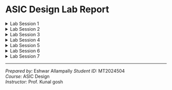 # ASIC Design Lab Report

<details>
  <summary>Lab Session 1</summary>

## Lab Session 1: [16/07/2024]

### Objective
Compile and verify a basic C code using GCC and the RISC-V GNU compiler toolchain on Ubuntu, and compare the outputs.

### Materials and Tools
- **Software Tools:**
  - GCC (GNU Compiler Collection)
  - RISC-V GNU Compiler Toolchain
  - Ubuntu OS

### Pre-Lab Preparation
- Installed GCC and RISC-V GNU Compiler Toolchain on Ubuntu.
- Prepared a simple C program for compilation.

### Procedure

#### Task 1: Compile and Verify C Code using GCC
1. **Code Snippet:**
    ```c
    #include <stdio.h>

    int main() {
        int i, n=5, sum=0;
        for(i=1; i<=n; i++){
          sum = sum + i;
        }
        printf("The sum from 1 to %d is %d\n", n, sum);
        return 0;
    }
    ```
2. **Compile the code using GCC:**
    ```bash
    gcc sumton.c
    ```
3. **Run the compiled code:**
    ```bash
    ./a.out
    ```
4. **Output:**
    ```plaintext
    The sum from 1 to 5 is 15
    ```
    ![Output 1](https://github.com/EshwarAllampally/asic-design-class/blob/main/L1T1_Gcc_out.png)

#### Task 2: Compile and Verify C Code using RISC-V GNU Compiler Toolchain
1. **Compile the code using RISC-V GCC:**
    ```bash
    riscv64-unknown-elf-gcc -O1 -mabi=lp64 -march=rv64i -o sumton.o sumton.c
    ```
2. **Run the compiled code (using an emulator if necessary):**
    ```bash
    riscv64-unknown-elf-objdump -d sumton.o | less
    ```
3. **Output:**
    ![Output 2](https://github.com/EshwarAllampally/asic-design-class/blob/main/L1T2_riscv_gnu_out.png)

### References
- [GCC Documentation](https://gcc.gnu.org/)
- [RISC-V GNU Compiler Toolchain Documentation](https://github.com/riscv/riscv-gnu-toolchain)

</details>

<details>
  <summary>Lab Session 2</summary>

## Lab Session 2: [19/07/2024]

### Objective
1. To compile the Object dump file and verify the output with the GCC output from Lab 1.
2. To debug the main function and observe register values.

### Materials and Tools
- **Software Tools:**
  - GCC (GNU Compiler Collection)
  - RISC-V GNU Compiler Toolchain
  - Spike RISC-V Simulator
  - Ubuntu OS

### Pre-Lab Preparation
- Installed GCC, RISC-V GNU Compiler Toolchain, and Spike on Ubuntu.
- Prepared the `sumton.c` file for compilation.

### Procedure

#### Assembly code for reference:
![Assembly code](https://github.com/EshwarAllampally/asic-design-class/blob/main/L2_assembly_code.png)

#### Task 1: Compile and Verify Objdump File


1. **Compile and Run the Objdump File using Spike:**
    ```bash
    spike pk sumton.o
    ```

3. **Output:**
    ![Output Verified](https://github.com/EshwarAllampally/asic-design-class/blob/main/L2T1_output.png)


#### Task 2: Debugging the Main Function

1. **Start Debugging with Spike:**
    ```bash
    spike -d pk sumton.o
    ```

2. **Execute Until start of main:**
    ```plaintext
    until pc 0 100b0
    ```

3. **Run Next Commands and Observe Register Values:**
    - Press `Enter` to run the next command.
    - Use the following command to verify the data in the register `a0` and `sp` before and after execution:
    ```plaintext
    reg 0 a0
    reg 0 sp
    ```
3. **Output:**
    ![Debug Output](https://github.com/EshwarAllampally/asic-design-class/blob/main/L2T2_debug.png)

### References

- [Spike RISC-V Simulator Documentation](https://github.com/riscv/riscv-isa-sim)

</details>

<details>
  <summary>Lab Session 3</summary>
  
## Lab Session 3: [22/07/2024]

## Task 1: 

### Objective
1. To identify various RISC-V instruction types (R, I, S, B, U, J).
2. To determine the exact 32-bit instruction code for specific RISC-V instructions.

### Procedure
### RISC-V Instruction Formats

RISC-V instructions are divided into several formats, each serving a distinct purpose and structure. Here's an overview of the different instruction formats used in RISC-V:

## 1. R-Type (Register Type)

R-Type instructions use three registers. This format is commonly used for arithmetic and logical instructions.

```
| opcode (7) | rd (5) | funct3 (3) | rs1 (5) | rs2 (5) | funct7 (7) |
```

- **opcode**: Operation code
- **rd**: Destination register
- **funct3**: Function code (middle)
- **rs1**: Source register 1
- **rs2**: Source register 2
- **funct7**: Function code (top)

### Example

```assembly
add x1, x2, x3  // x1 = x2 + x3
```

## 2. I-Type (Immediate Type)

I-Type instructions use an immediate value along with two registers. This format is typically used for load instructions, arithmetic with immediate values, and logical operations.

```
| opcode (7) | rd (5) | funct3 (3) | rs1 (5) | imm (12) |
```

- **opcode**: Operation code
- **rd**: Destination register
- **funct3**: Function code
- **rs1**: Source register
- **imm**: Immediate value (signed)

### Example

```assembly
addi x1, x2, 10  // x1 = x2 + 10
```

## 3. S-Type (Store Type)

S-Type instructions are used for store operations. They involve two registers and an immediate value.

```
| opcode (7) | imm[4:0] (5) | funct3 (3) | rs1 (5) | rs2 (5) | imm[11:5] (7) |
```

- **opcode**: Operation code
- **imm[4:0]**: Immediate value (lower 5 bits)
- **funct3**: Function code
- **rs1**: Source register 1
- **rs2**: Source register 2
- **imm[11:5]**: Immediate value (upper 7 bits)

### Example

```assembly
sw x1, 0(x2)  // Store word in memory
```

## 4. B-Type (Branch Type)

B-Type instructions are used for conditional branches. They use two registers and an immediate value.

```
| opcode (7) | imm[11] (1) | imm[4:1] (4) | funct3 (3) | rs1 (5) | rs2 (5) | imm[10:5] (6) | imm[12] (1) |
```

- **opcode**: Operation code
- **imm[11], imm[4:1], imm[10:5], imm[12]**: Immediate value (split)
- **funct3**: Function code
- **rs1**: Source register 1
- **rs2**: Source register 2

### Example

```assembly
beq x1, x2, label  // Branch if x1 == x2
```

## 5. U-Type (Upper Immediate Type)

U-Type instructions are used for upper immediate operations, such as loading a 20-bit immediate value into the upper 20 bits of a register.

```
| opcode (7) | rd (5) | imm[31:12] (20) |
```

- **opcode**: Operation code
- **rd**: Destination register
- **imm[31:12]**: Immediate value (upper 20 bits)

### Example

```assembly
lui x1, 0x12345  // Load upper immediate
```

## 6. J-Type (Jump Type)

J-Type instructions are used for jump operations, such as jump and link, which involves jumping to a target address and storing the return address in a register.

```
| opcode (7) | rd (5) | imm[20] (1) | imm[10:1] (10) | imm[11] (1) | imm[19:12] (8) |
```

- **opcode**: Operation code
- **rd**: Destination register
- **imm[20], imm[10:1], imm[11], imm[19:12]**: Immediate value (split)

### Example

```assembly
jal x1, label  // Jump and link
```
----------------------------------------------
## Analyzing given Instructions
```
ADD r4, r5, r6
```
-  Type: R
-  Format: opcode | rd | funct3 | rs1 | rs2 | funct7
-  Opcode: 0110011
-  funct3: 000
-  funct7: 0000000
-  rd = 4, rs1 = 5, rs2 = 6
- **Instruction:** ```0000000 00110 00101 000 00100 0110011```
----------------------------------------------
```
SUB r6, r4, r5
```
- Type: R
- Format: opcode | rd | funct3 | rs1 | rs2 | funct7
- Opcode: 0110011
- funct3: 000
- funct7: 0100000
- rd = 6, rs1 = 4, rs2 = 5
- **Instruction:** ```0100000 00101 00100 000 00110 0110011```
----------------------------------------------
```
AND r5, r4, r6
```
- Type: R
- Format: opcode | rd | funct3 | rs1 | rs2 | funct7
- Opcode: 0110011
- funct3: 111
- funct7: 0000000
- rd = 5, rs1 = 4, rs2 = 6
- **Instruction:** ```0000000 00110 00100 111 00101 0110011```
----------------------------------------------
```
OR r8, r5, r5
```
- Type: R
- Format: opcode | rd | funct3 | rs1 | rs2 | funct7
- Opcode: 0110011
- funct3: 110
- funct7: 0000000
- rd = 8, rs1 = 5, rs2 = 5
- **Instruction:** ```0000000 00101 00101 110 01000 0110011```
----------------------------------------------
```
XOR r8, r4, r4
```
- Type: R
- Format: opcode | rd | funct3 | rs1 | rs2 | funct7
- Opcode: 0110011
- funct3: 100
- funct7: 0000000
- rd = 8, rs1 = 4, rs2 = 4
- **Instruction:** ```0000000 00100 00100 100 01000 0110011```
----------------------------------------------
```
SLT r10, r2, r4
```
- Type: R
- Format: opcode | rd | funct3 | rs1 | rs2 | funct7
- Opcode: 0110011
- funct3: 010
- funct7: 0000000
- rd = 10, rs1 = 2, rs2 = 4
- **Instruction:** ```0000000 00100 00010 010 01010 0110011```
----------------------------------------------
```
ADDI r12, r3, 5
```
- Type: I
- Format: opcode | rd | funct3 | rs1 | imm[11:0]
- Opcode: 0010011
- funct3: 000
- rd = 12, rs1 = 3, imm = 5
- **Instruction:** ```000000000101 00011 000 01100 0010011```
----------------------------------------------
```
SW r3, r1, 4
```
- Type: S
- Format: opcode | imm[11:5] | rs2 | rs1 | funct3 | imm[4:0]
- Opcode: 0100011
- funct3: 010
- rs2 = 3, rs1 = 1, imm = 4
- **Instruction:** ```0000000 00011 00001 010 00100 0100011```
----------------------------------------------
```
SRL r16, r11, r2
```
- Type: R
- Format: opcode | rd | funct3 | rs1 | rs2 | funct7
- Opcode: 0110011
- funct3: 101
- funct7: 0000000
- rd = 16, rs1 = 11, rs2 = 2
- **Instruction:** ```0000000 00010 01011 101 10000 0110011```
----------------------------------------------
```
BNE r0, r1, 20
```
- Type: B
- Format: opcode | imm[12] | imm[10:5] | rs2 | rs1 | funct3 | imm[4:1] | imm[11]
- Opcode: 1100011
- funct3: 001
- rs1 = 0, rs2 = 1, imm = 20
- **Instruction:** ```0000001 00001 00000 001 0100 1 1100011```
----------------------------------------------
```
BEQ r0, r0, 15
```
- Type: B
- Format: opcode | imm[12] | imm[10:5] | rs2 | rs1 | funct3 | imm[4:1] | imm[11]
- Opcode: 1100011
- funct3: 000
- rs1 = 0, rs2 = 0, imm = 15
- **Instruction:** ```0000000 00000 00000 000 1111 0 1100011```
----------------------------------------------
```
LW r13, r11, 2
```
- Type: I
- Format: opcode | rd | funct3 | rs1 | imm[11:0]
- Opcode: 0000011
- funct3: 010
- rd = 13, rs1 = 11, imm = 2
- **Instruction:** ```000000000010 01011 010 01101 0000011```
----------------------------------------------
```
SLL r15, r11, r2
```
- Type: R
- Format: opcode | rd | funct3 | rs1 | rs2 | funct7
- Opcode: 0110011
- funct3: 001
- funct7: 0000000
- rd = 15, rs1 = 11, rs2 = 2
- **Instruction:** ```0000000 00010 01011 001 01111 0110011```

## Task 2: 

### Objective
- Functional simulation Experiment

### Procedure

Hardcoded ISA and bit pattern of instructions present in referrence repo;
|Operation       |        Hardcoded ISA |   Bit Pattern (Hardcoded)
|----------------|----------------------|----------------------------------------------------
|ADD R6, R2, R1  |        32'h02208300  |   0000001 00010 00001 000 00110 0000000
|SUB R7, R1, R2  |        32'h02209380  |   0000001 00010 00001 001 00111 0000000
|AND R8, R1, R3  |        32'h0230a400  |   0000001 00011 00001 010 01000 0000000
|OR R9, R2, R5   |        32'h02513480  |   0000001 00101 00010 011 01001 0000000
|XOR R10, R1, R4 |        32'h0240c500  |   0000001 00100 00001 100 01010 0000000
|SLT R1, R2, R4  |        32'h02415580  |   0000001 00100 00010 101 01011 0000000  
|ADDI R12, R4, 5 |        32'h00520600  |   000000000101 00100 000 01100 0000000  
|BEQ R0, R0, 15  |    32'h00f00002  |   0 000000 01111 00000 000 0000 0 0000010
|SW R3, R1, 2    |    32'h00209181  |   0000000 00010 00001 001 00011 0000001
|LW R13, R1, 2   |        32'h00208681  |   000000000010 00001 000 01101 0000001  
|SRL R16, R14, R2|        32'h00271803  |   0000000 00010 01110 001 10000 0000011
|SLL R15, R1, R2 |        32'h00208783  |   0000000 00010 00001 000 01111 0000011

## Observing Waveforms for the above Instructions:

```
  ADD R6, R2, R1
```
  ![IMG_1](https://github.com/EshwarAllampally/asic-design-class/blob/main/Lab3_Task2_1.png)
  

```
  SUB R7, R1, R2
```
  ![IMG_2](https://github.com/EshwarAllampally/asic-design-class/blob/main/Lab3_Task2_2.png)

  
  ```
  AND R8, R1, R3
  ```
  ![IMG_3](https://github.com/EshwarAllampally/asic-design-class/blob/main/Lab3_Task2_3.png)


  ```
  OR R9, R2, R5
  ```
  ![IMG_4](https://github.com/EshwarAllampally/asic-design-class/blob/main/Lab3_Task2_4.png)


  ```
  XOR R10, R1, R4
  ```
  ![IMG_5](https://github.com/EshwarAllampally/asic-design-class/blob/main/Lab3_Task2_5.png)

```
  SLT R1, R2, R4
  ```
  ![IMG_6](https://github.com/EshwarAllampally/asic-design-class/blob/main/Lab3_Task2_6.png)


  ```
  ADDI R12, R4, 5
  ```
  ![IMG_7](https://github.com/EshwarAllampally/asic-design-class/blob/main/Lab3_Task2_7.png)


  ```
  BEQ R0, R0, 15
  ```
  ![IMG_8](https://github.com/EshwarAllampally/asic-design-class/blob/main/Lab3_Task2_8.png)
</details>

<details>
  <summary>Lab Session 4</summary>

## Lab Session 4: [13/08/2024]

# UART Communication Simulation in C


This tutorial demonstrates a simple simulation of UART (Universal Asynchronous Receiver-Transmitter) communication in C.

## Table of Contents

- [Objective](#objective)
- [Materials and Tools](#materials-and-tools)
- [Introduction](#introduction)
- [Code Overview](#code-overview)
- [Compiling the Code](#compiling-the-code)
- [Running the Simulation](#running-the-simulation)
- [Expected Output](#expected-output)
- [Conclusion](#conclusion)

---

## Objective

Compile and verify a UART Communication System in C code using GCC and the RISC-V GNU compiler toolchain on Ubuntu, and compare the outputs.

## Materials and Tools

-   **Software Tools:**
    -   GCC (GNU Compiler Collection)
    -   RISC-V GNU Compiler Toolchain
    -   Ubuntu OS

## Introduction

UART is a hardware communication protocol that allows data to be sent and received over serial communication. In this simulation, we’ll mimic the behavior of a UART interface using buffers and standard C functions.

## Code Overview

Below is the complete C code that simulates UART communication:

```c
#include <stdio.h>
#include <string.h>

#define BUFFER_SIZE 256

static char tx_buffer[BUFFER_SIZE]; // Transmit buffer
static char rx_buffer[BUFFER_SIZE]; // Receive buffer
static int tx_head = 0, tx_tail = 0; // Indices for transmit buffer
static int rx_head = 0, rx_tail = 0; // Indices for receive buffer

// Initialize UART (mock)
void UART_Init(unsigned long baud_rate) {
    printf("UART Initialized with baud rate %lu\n", baud_rate);
}

// Send a single byte of data via UART
void UART_SendByte(char data) {
    tx_buffer[tx_head] = data;
    tx_head = (tx_head + 1) % BUFFER_SIZE;
    printf("Sending byte: %c\n", data);
}

// Receive a single byte of data via UART
char UART_ReceiveByte(void) {
    if (rx_head == rx_tail) {
        return '\0'; // Return null character if no data
    }

    char data_to_return = rx_buffer[rx_tail];
    rx_tail = (rx_tail + 1) % BUFFER_SIZE;
    printf("Receiving byte: %c\n", data_to_return);
    return data_to_return;
}

// Simulate UART data transfer (for testing)
void SimulateUARTTransfer(void) {
    const char example_data[] = "Hello";

    for (size_t i = 0; i < strlen(example_data); i++) {
        rx_buffer[rx_head] = example_data[i];
        rx_head = (rx_head + 1) % BUFFER_SIZE;
    }
}

int main(void) {
    UART_Init(9600); // Initialize UART

    // Simulate UART data transfer
    SimulateUARTTransfer();

    // Send data (simulating what would be sent over UART)
    const char data_to_send[] = "Hello";
    for (size_t i = 0; i < strlen(data_to_send); i++) {
        UART_SendByte(data_to_send[i]);
    }

    // Process received data and echo it back
    for (int i = 0; i < strlen(data_to_send); i++) {
        char received_char = UART_ReceiveByte();
        if (received_char != '\0') {
            UART_SendByte(received_char);
        }
    }

    return 0;
}
```
## Compiling the Code

### Using GCC
```bash
gcc -o uart uart.c
```
### Using RISC-V GCC
```bash
riscv64-unknown-elf-gcc -O1 -mabi=lp64 -march=rv64i -o uart.o uart.c
```

## Running the Simulation

After compiling, run the simulation to observe the UART communication process. The program will initialize UART, simulate data transfer, send data, and echo back the received data.

### Using GCC
```bash
./uart
```
### Using Spike
```bash
spike pk uart.o
```

## Expected Output

The expected output of the program should look like this:
```bash
UART Initialized with baud rate 9600
Sending byte: H
Sending byte: e
Sending byte: l
Sending byte: l
Sending byte: o
Receiving byte: H
Sending byte: H
Receiving byte: e
Sending byte: e
Receiving byte: l
Sending byte: l
Receiving byte: l
Sending byte: l
Receiving byte: o
Sending byte: o
```
### UART Simulation Output
![Output Image](https://github.com/EshwarAllampally/asic-design-class/blob/main/Lab_4/gcc_and_riscv.png)

## Conclusion

This simple simulation of UART communication in C demonstrates how data can be sent and received using buffers. It’s a great starting point for understanding how UART works in embedded systems.

</details>

<details>
  <summary>Lab Session 5</summary>

## Complete Pipeline RISC-V CPU Micro Architecture: [15/08/2024]

## Introduction

This project involves the implementation of a Complete Pipeline RISC-V CPU Micro Architecture using the Makerchip IDE. The goal is to design and simulate a basic RISC-V CPU that can execute a simple program to sum numbers from 1 to 9. The implementation follows the RISC-V RV32I base instruction set and is divided into multiple stages for instruction fetch, decode, execute, memory access, and write-back.

## Code Overview

### Program Summary

The program sums the integers from 1 to 9 and stores the result in a memory location. The following registers are used:

- **r10 (a0)**: Holds the initial value of 0 and the final sum.
- **r12 (a2)**: Used to store the count of 10.
- **r13 (a3)**: Holds the current integer value to be added.
- **r14 (a4)**: Stores the running sum.

### Instruction Memory (IMem)

- PC fetch, branch, jumps, and loads introduce 2 cycle bubbles in this pipeline.
- The program counter (PC) is managed to fetch instructions from instruction memory.

### Instruction Decode

- The program includes decoding of RISC-V instructions, including I, R, S, U, B, and J types.
- The immediate values are decoded, and the control signals for each instruction type are generated.

### Register Fetch and ALU Operations

- The register file is accessed to fetch source registers.
- ALU operations are performed based on the type of instruction, and results are computed.

### Branch Resolution and Pipeline Control

- The branch target PC is calculated for branch instructions.
- The pipeline manages data forwarding and RAW dependence checks to resolve hazards.
- Valid signals for branch, jump, and load instructions control the flow of the pipeline.

## Code Implementation

```verilog
\m4_TLV_version 1d: tl-x.org
\SV
   // Template code can be found in: https://github.com/stevehoover/RISC-V_MYTH_Workshop
   
   m4_include_lib(['https://raw.githubusercontent.com/BalaDhinesh/RISC-V_MYTH_Workshop/master/tlv_lib/risc-v_shell_lib.tlv'])

\SV
   m4_makerchip_module   // (Expanded in Nav-TLV pane.)
\TLV

   // /====================\
   // | Sum 1 to 9 Program |
   // \====================/
   //
   // Add 1,2,3,...,9 (in that order).
   //
   // Regs:
   //  r10 (a0): In: 0, Out: final sum
   //  r12 (a2): 10
   //  r13 (a3): 1..10
   //  r14 (a4): Sum
   // 
   // External to function:
   m4_asm(ADD, r10, r0, r0)             // Initialize r10 (a0) to 0.
   // Function:
   m4_asm(ADD, r14, r10, r0)            // Initialize sum register a4 with 0x0
   m4_asm(ADDI, r12, r10, 1010)         // Store count of 10 in register a2.
   m4_asm(ADD, r13, r10, r0)            // Initialize intermediate sum register a3 with 0
   // Loop:
   m4_asm(ADD, r14, r13, r14)           // Incremental addition
   m4_asm(ADDI, r13, r13, 1)            // Increment intermediate register by 1
   m4_asm(BLT, r13, r12, 1111111111000) // If a3 is less than a2, branch to label named <loop>
   m4_asm(ADD, r10, r14, r0)            // Store final result to register a0 so that it can be read by main program
   m4_asm(SW, r0, r10, 10000)           // Store r10 result in dmem
   m4_asm(LW, r17, r0, 10000)           // Load contents of dmem to r17
   m4_asm(JAL, r7, 00000000000000000000) // Done. Jump to itself (infinite loop). (Up to 20-bit signed immediate plus implicit 0 bit (unlike JALR) provides byte address; last immediate bit should also be 0)
   m4_define_hier(['M4_IMEM'], M4_NUM_INSTRS)

   |cpu
      @0
         $reset = *reset;
         $clk_esh = *clk;
         
         //PC fetch - branch, jumps and loads introduce 2 cycle bubbles in this pipeline
         $pc[31:0] = >>1$reset ? '0 : (>>3$valid_taken_br ? >>3$br_tgt_pc :
                                       >>3$valid_load     ? >>3$inc_pc[31:0] :
                                       >>3$jal_valid      ? >>3$br_tgt_pc :
                                       >>3$jalr_valid     ? >>3$jalr_tgt_pc :
                                                     (>>1$inc_pc[31:0]));
         // Access instruction memory using PC
         $imem_rd_en = ~ $reset;
         $imem_rd_addr[M4_IMEM_INDEX_CNT-1:0] = $pc[M4_IMEM_INDEX_CNT+1:2];
         
         
      @1
         $clock_esh = *clk;
         //Getting instruction from IMem
         $instr[31:0] = $imem_rd_data[31:0];
         
         //Increment PC
         $inc_pc[31:0] = $pc[31:0] + 32'h4;
         
         //Decoding I,R,S,U,B,J type of instructions based on opcode [6:0]
         //Only [6:2] is used here because this implementation is for RV64I which does not use [1:0]
         $is_i_instr = $instr[6:2] ==? 5'b0000x ||
                       $instr[6:2] ==? 5'b001x0 ||
                       $instr[6:2] == 5'b11001;
         
         $is_r_instr = $instr[6:2] == 5'b01011 ||
                       $instr[6:2] ==? 5'b011x0 ||
                       $instr[6:2] == 5'b10100;
         
         $is_s_instr = $instr[6:2] ==? 5'b0100x;
         
         $is_u_instr = $instr[6:2] ==? 5'b0x101;
         
         $is_b_instr = $instr[6:2] == 5'b11000;
         
         $is_j_instr = $instr[6:2] == 5'b11011;
         
         //Immediate value decode
         $imm[31:0] = $is_i_instr ? { {21{$instr[31]}} , $instr[30:20]} :
                      $is_s_instr ? { {21{$instr[31]}} , $instr[30:25] , $instr[11:8] , $instr[7]} :
                      $is_b_instr ? { {20{$instr[31]}} , $instr[7] , $instr[30:25] , $instr[11:8] , 1'b0} :
                      $is_u_instr ? { $instr[31] , $instr[30:12] , { 12{1'b0}} } :
                      $is_j_instr ? { {12{$instr[31]}} , $instr[19:12] , $instr[20] , $instr[30:21] , 1'b0} :
                      >>1$imm[31:0];
         
         //Generate valid signals for each instruction fields
         $rs1_or_funct3_valid    = $is_r_instr || $is_i_instr || $is_s_instr || $is_b_instr;
         $rs2_valid              = $is_r_instr || $is_s_instr || $is_b_instr;
         $rd_valid               = $is_r_instr || $is_i_instr || $is_u_instr || $is_j_instr;
         $funct7_valid           = $is_r_instr;
         
         //Decode other fields of instruction - source and destination registers, funct, opcode
         ?$rs1_or_funct3_valid
            $rs1[4:0]    = $instr[19:15];
            $funct3[2:0] = $instr[14:12];
         
         ?$rs2_valid
            $rs2[4:0]    = $instr[24:20];
         
         ?$rd_valid
            $rd[4:0]     = $instr[11:7];
         
         ?$funct7_valid
            $funct7[6:0] = $instr[31:25];
         
         $opcode[6:0] = $instr[6:0];
         
         //Decode instruction in subset of base instruction set based on RISC-V 32I
         $dec_bits[10:0] = {$funct7[5],$funct3,$opcode};
         
         //Branch instructions
         $is_beq   = $dec_bits ==? 11'bx_000_1100011;
         $is_bne   = $dec_bits ==? 11'bx_001_1100011;
         $is_blt   = $dec_bits ==? 11'bx_100_1100011;
         $is_bge   = $dec_bits ==? 11'bx_101_1100011;
         $is_bltu  = $dec_bits ==? 11'bx_110_1100011;
         $is_bgeu  = $dec_bits ==? 11'bx_111_1100011;
         
         //Jump instructions
         $is_auipc = $dec_bits ==? 11'bx_xxx_0010111;
         $is_jal   = $dec_bits ==? 11'bx_xxx_1101111;
         $is_jalr  = $dec_bits ==? 11'bx_000_1100111;
         
         //Arithmetic instructions
         $is_addi  = $dec_bits ==? 11'bx_000_0010011;
         $is_add   = $dec_bits ==  11'b0_000_0110011;
         $is_lui   = $dec_bits ==? 11'bx_xxx_0110111;
         $is_slti  = $dec_bits ==? 11'bx_010_0010011;
         $is_sltiu = $dec_bits ==? 11'bx_011_0010011;
         $is_xori  = $dec_bits ==? 11'bx_100_0010011;
         $is_ori   = $dec_bits ==? 11'bx_110_0010011;
         $is_andi  = $dec_bits ==? 11'bx_111_0010011;
         $is_slli  = $dec_bits ==? 11'b0_001_0010011;
         $is_srli  = $dec_bits ==? 11'b0_101_0010011;
         $is_srai  = $dec_bits ==? 11'b1_101_0010011;
         $is_sub   = $dec_bits ==? 11'b1_000_0110011;
         $is_sll   = $dec_bits ==? 11'b0_001_0110011;
         $is_slt   = $dec_bits ==? 11'b0_010_0110011;
         $is_sltu  = $dec_bits ==? 11'b0_011_0110011;
         $is_xor   = $dec_bits ==? 11'b0_100_0110011;
         $is_srl   = $dec_bits ==? 11'b0_101_0110011;
         $is_sra   = $dec_bits ==? 11'b1_101_0110011;
         $is_or    = $dec_bits ==? 11'b0_110_0110011;
         $is_and   = $dec_bits ==? 11'b0_111_0110011;
         
         //Store instructions
         $is_sb    = $dec_bits ==? 11'bx_000_0100011;
         $is_sh    = $dec_bits ==? 11'bx_001_0100011;
         $is_sw    = $dec_bits ==? 11'bx_010_0100011;
         
         //Load instructions - support only 4 byte load
         $is_load  = $dec_bits ==? 11'bx_xxx_0000011;
         
         $is_jump = $is_jal || $is_jalr;
         
      @2
         //Get Source register values from reg file
         $clock_esh = *clk;
         $rf_rd_en1 = $rs1_or_funct3_valid;
         $rf_rd_en2 = $rs2_valid;
         
         $rf_rd_index1[4:0] = $rs1[4:0];
         $rf_rd_index2[4:0] = $rs2[4:0];
         
         //Register file bypass logic - data forwarding from ALU to resolve RAW dependence
         $src1_value[31:0] = $rs1_bypass ? >>1$result[31:0] : $rf_rd_data1[31:0];
         $src2_value[31:0] = $rs2_bypass ? >>1$result[31:0] : $rf_rd_data2[31:0];
         
         //Branch target PC computation for branches and JAL
         $br_tgt_pc[31:0] = $imm[31:0] + $pc[31:0];
         
         //RAW dependence check for ALU data forwarding
         //If previous instruction was writing to reg file, and current instruction is reading from same register
         $rs1_bypass = >>1$rf_wr_en && (>>1$rd == $rs1);
         $rs2_bypass = >>1$rf_wr_en && (>>1$rd == $rs2);
         
      @3
         //ALU
         $clock_esh = *clk;
         $result[31:0] = $is_addi  ? $src1_value +  $imm :
                         $is_add   ? $src1_value +  $src2_value :
                         $is_andi  ? $src1_value &  $imm :
                         $is_ori   ? $src1_value |  $imm :
                         $is_xori  ? $src1_value ^  $imm :
                         $is_slli  ? $src1_value << $imm[5:0]:
                         $is_srli  ? $src1_value >> $imm[5:0]:
                         $is_and   ? $src1_value &  $src2_value:
                         $is_or    ? $src1_value |  $src2_value:
                         $is_xor   ? $src1_value ^  $src2_value:
                         $is_sub   ? $src1_value -  $src2_value:
                         $is_sll   ? $src1_value << $src2_value:
                         $is_srl   ? $src1_value >> $src2_value:
                         $is_sltu  ? $sltu_rslt[31:0]:
                         $is_sltiu ? $sltiu_rslt[31:0]:
                         $is_lui   ? {$imm[31:12], 12'b0}:
                         $is_auipc ? $pc + $imm:
                         $is_jal   ? $pc + 4:
                         $is_jalr  ? $pc + 4:
                         $is_srai  ? ({ {32{$src1_value[31]}} , $src1_value} >> $imm[4:0]) :
                         $is_slt   ? (($src1_value[31] == $src2_value[31]) ? $sltu_rslt : {31'b0, $src1_value[31]}):
                         $is_slti  ? (($src1_value[31] == $imm[31]) ? $sltiu_rslt : {31'b0, $src1_value[31]}) :
                         $is_sra   ? ({ {32{$src1_value[31]}}, $src1_value} >> $src2_value[4:0]) :
                         $is_load  ? $src1_value +  $imm :
                         $is_s_instr ? $src1_value + $imm :
                                    32'bx;
         
         $sltu_rslt[31:0]  = $src1_value <  $src2_value;
         $sltiu_rslt[31:0] = $src1_value <  $imm;
         
         //Jump instruction target PC computation
         $jalr_tgt_pc[31:0] = $imm[31:0] + $src1_value[31:0]; 
         
         //Branch resolution
         $taken_br = $is_beq ? ($src1_value == $src2_value) :
                     $is_bne ? ($src1_value != $src2_value) :
                     $is_blt ? (($src1_value < $src2_value) ^ ($src1_value[31] != $src2_value[31])) :
                     $is_bge ? (($src1_value >= $src2_value) ^ ($src1_value[31] != $src2_value[31])) :
                     $is_bltu ? ($src1_value < $src2_value) :
                     $is_bgeu ? ($src1_value >= $src2_value) :
                     1'b0;
         
         //Current instruction is valid if one of the previous 2 instructions were not (taken_branch or load or jump)
         $valid = ~(>>1$valid_taken_br || >>2$valid_taken_br || >>1$is_load || >>2$is_load || >>2$jump_valid || >>1$jump_valid);
         
         //Current instruction is valid & is a taken branch
         $valid_taken_br = $valid && $taken_br;
         
         //Current instruction is valid & is a load
         $valid_load = $valid && $is_load;
         
         //Current instruction is valid & is jump
         $jump_valid = $valid && $is_jump;
         $jal_valid  = $valid && $is_jal;
         $jalr_valid = $valid && $is_jalr;
         
         //Destination register update - ALU result or load result depending on instruction
         $rf_wr_en = (($rd != '0) && $rd_valid && $valid) || >>2$valid_load;
         $rf_wr_index[4:0] = $valid ? $rd[4:0] : >>2$rd[4:0];
         $rf_wr_data[31:0] = $valid ? $result[31:0] : >>2$ld_data[31:0];
         
      @4
         //Data memory access for load, store
         $clock_esh = *clk;
         $dmem_addr[3:0]     =  $result[5:2];
         $dmem_wr_en         =  $valid && $is_s_instr;
         $dmem_wr_data[31:0] =  $src2_value[31:0];
         $dmem_rd_en         =  $valid_load;
         
      
         //Write back data read from load instruction to register
         $ld_data[31:0]      =  $dmem_rd_data[31:0];
         
      
      

      // Note: Because of the magic we are using for visualisation, if visualisation is enabled below,
      //       be sure to avoid having unassigned signals (which you might be using for random inputs)
      //       other than those specifically expected in the labs. You'll get strange errors for these.

   
   // Assert these to end simulation (before Makerchip cycle limit).
   //Checks if sum of numbers from 1 to 9 is obtained in reg[17] and runs 10 cycles extra after this is met
   *passed = |cpu/xreg[17]>>10$value == (1+2+3+4+5+6+7+8+9);
   //Run for 200 cycles without any checks
   //*passed = *cyc_cnt > 200;
   *failed = 1'b0;
   
   // Macro instantiations for:
   //  o instruction memory
   //  o register file
   //  o data memory
   //  o CPU visualization
   |cpu
      m4+imem(@1)    // Args: (read stage)
      m4+rf(@2, @3)  // Args: (read stage, write stage) - if equal, no register bypass is required
      m4+dmem(@4)    // Args: (read/write stage)
   
   m4+cpu_viz(@4)    // For visualisation, argument should be at least equal to the last stage of CPU logic
                       // @4 would work for all labs
\SV
   endmodule
```

## Results

The project successfully simulates a RISC-V CPU that performs the sum of numbers from 1 to 9. The final result is stored in the register `r10` and can be accessed from memory.

### diagram output:
![Diagram Out](https://github.com/EshwarAllampally/asic-design-class/blob/main/Lab_5/Diagram.png)

### viz:
![Viz Out](https://github.com/EshwarAllampally/asic-design-class/blob/main/Lab_5/viz.png)

### Waveforms:
![Waveforms](https://github.com/EshwarAllampally/asic-design-class/blob/main/Lab_5/waveforms.png)

### Contents of `xreg[14]`
![Contents of Xreg[14]](https://github.com/EshwarAllampally/asic-design-class/blob/main/Lab_5/Xreg14.png)

## Conclusion

This implementation demonstrates the fundamentals of pipelining in a RISC-V CPU. The design can be extended further to include more complex instructions and optimizations.

</details>

<details>
  <summary>Lab Session 6</summary>

## Conversion of TLV to verilog with Sandpiper: [22/08/2024]

## Objective

Convert the High-level TLV Code to verilog using sandpiper and verify the output.

## Installation

### 1. Required Packages

```bash
sudo apt update
sudo apt install -y make python python3 python3-pip git iverilog gtkwave docker.io
sudo chmod 666 /var/run/docker.sock
sudo apt-get install python3-venv
```

### 2. Virtual Environment

```bash
cd ~
python3 -m venv .venv
source ~/.venv/bin/activate
pip install pyyaml click sandpiper-saas
```

### 3. Clone the Repo

```bash
git clone https://github.com/manili/VSDBabySoC.git
```

### 4. Replace TL-Verilog File

Replace the existing `.tlv` file in the `VSDBabySoC/src/module` dir with your our RISC-V `.tlv` file.

### 5. Convert TL-Verilog to Verilog

```bash
sandpiper-saas -i ./src/module/*.tlv -o rvmyth.v --bestsv --noline -p verilog --outdir ./src/module/
```

### 6. Create Pre-Synthesis Simulation File

```bash
make pre_synth_sim
```

### 7. Compile and Simulate RISC-V Design

```bash
iverilog -o output/pre_synth_sim.out -DPRE_SYNTH_SIM src/module/testbench.v -I src/include -I src/module
```

### 8. Run the Simulation Output

```bash
cd output
./pre_synth_sim.out
```

### 9. View Simulation Results with GTKWave

```bash
gtkwave pre_synth_sim.vcd
```

Review and compare waveform outputs from  Makerchip and GTKwave  to ensure design accuracy.

![TLV Output](https://github.com/EshwarAllampally/asic-design-class/blob/main/Lab_5/Xreg14.png)

![verilog Output](https://github.com/EshwarAllampally/asic-design-class/blob/main/Lab6-7/Lab6out.png)

</details>

<details>
  <summary>Lab Session 7</summary>

## Integration of Peripherals for Digital-to-Analog Conversion Using DAC and PLL: [29/08/2024]

In this assignment, we incorporate two peripherals to facilitate the conversion of digital output to analog output: the PLL and DAC.

Phase-Locked Loop (PLL): The onboard crystal oscillator provides a clock frequency ranging between 12-20 MHz. Since the processor operates at around 100 MHz, an IP/Peripheral is required to elevate this lower frequency clock to a higher frequency. This is where the PLL is utilized. The crystal oscillator clock serves as the input to the PLL, which then outputs a higher frequency clock to our RISC-V core. This clock is subsequently labeled as CPU_clk_GOUR_a0.

Digital-to-Analog Converter (DAC): The processor functions with digital input, but the transmission and reception of signals occur in analog form. Therefore, to transform the digital signal from our RISC-V core into an analog signal, the Digital-to-Analog Converter IP is employed.

### Commands used:

```bash
iverilog -o ./pre_synth_sim.out -DPRE_SYNTH_SIM src/module/testbench.v -I src/include -I src/module/
```

```bash
cd output/
```

```bash
./pre_synth_sim.out
```

```bash
gtkwave pre_synth_sim.vcd
```
### Output Screen-snip: (with username and date Identifiers)

![Output](https://github.com/EshwarAllampally/asic-design-class/blob/main/Lab6-7/lab7out.png)

</details>

---

*Prepared by:* Eshwar Allampally 
*Student ID:* MT2024504  
*Course:* ASIC Design  
*Instructor:* Prof. Kunal gosh

